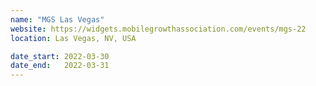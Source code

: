 ```yaml
---
name: "MGS Las Vegas"
website: https://widgets.mobilegrowthassociation.com/events/mgs-22
location: Las Vegas, NV, USA

date_start: 2022-03-30
date_end:   2022-03-31
---
```

